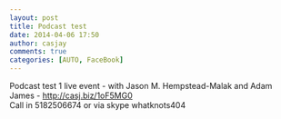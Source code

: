 ```yaml
---
layout: post
title: Podcast test 
date: 2014-04-06 17:50
author: casjay
comments: true
categories: [AUTO, FaceBook]
---
```


Podcast test 1 live event - with Jason M. Hempstead-Malak and Adam James - <http://casj.biz/1oF5MG0>  
Call in 5182506674  or via skype whatknots404  
